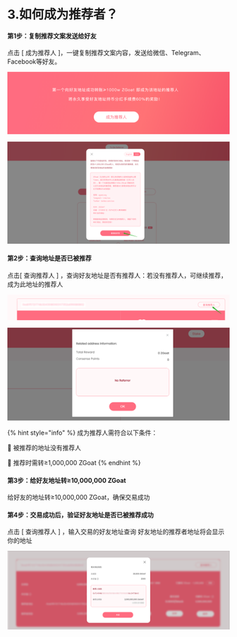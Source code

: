 # 3.如何成为推荐者？

#### 第1步：复制推荐文案发送给好友

点击 \[ 成为推荐人 \]，一键复制推荐文案内容，发送给微信、Telegram、Facebook等好友。

![](../../.gitbook/assets/chi-ling-fen-hong-jiang-li-ling-qu-ji-gui-ze-zhong-wen-.png)

![](../../.gitbook/assets/ru-he-cheng-wei-tui-jian-ren-2.png)

#### 第2步：查询地址是否已被推荐

点击\[ 查询推荐人 \] ，查询好友地址是否有推荐人：若没有推荐人，可继续推荐，成为此地址的推荐人

![](../../.gitbook/assets/cha-xun-tui-jian-ren-.png)

![](../../.gitbook/assets/ru-he-cheng-wei-tui-jian-ren-4.png)

{% hint style="info" %}
 成为推荐人需符合以下条件：

📍 被推荐的地址没有推荐人

📍 推荐时需转≥1,000,000 ZGoat
{% endhint %}

#### 第3步：给好友地址转≥10,000,000 ZGoat

给好友的地址转≥10,000,000 ZGoat，确保交易成功

#### 第4步：交易成功后，验证好友地址是否已被推荐成功

点击 \[ 查询推荐人 \] ，输入交易的好友地址查询  好友地址的推荐者地址将会显示你的地址

![](../../.gitbook/assets/tui-jian-cheng-gong-.png)



